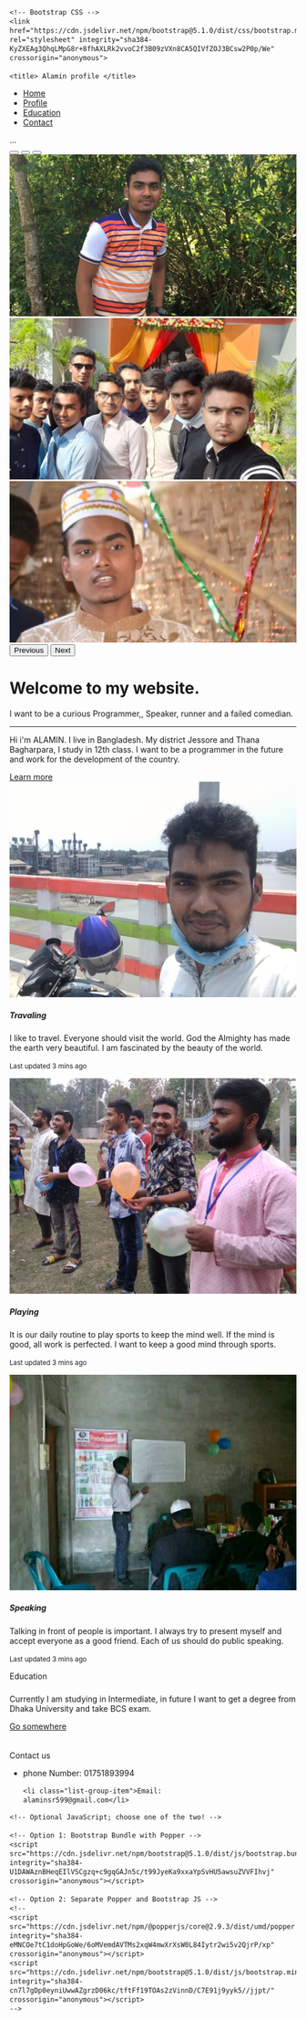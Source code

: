 

<html lang="en">
  <head>
    <!-- Required meta tags -->
    <meta charset="utf-8">
    <meta name="viewport" content="width=device-width, initial-scale=1">

    <!-- Bootstrap CSS -->
    <link href="https://cdn.jsdelivr.net/npm/bootstrap@5.1.0/dist/css/bootstrap.min.css" rel="stylesheet" integrity="sha384-KyZXEAg3QhqLMpG8r+8fhAXLRk2vvoC2f3B09zVXn8CA5QIVfZOJ3BCsw2P0p/We" crossorigin="anonymous">

    <title> Alamin profile </title>
  </head>
  <body>
    
<ul class="nav nav-tabs sticky-top " id="myTab" role="tablist">
  <li class="nav-item" role="presentation">
    <a class="nav-link active" id="home-tab" data-toggle="tab" href="#home" role="tab" aria-controls="home" aria-selected="true">Home</a>
  </li>
  <li class="nav-item" role="presentation">
    <a class="nav-link active" id="profile-tab" data-toggle="tab" href="#profiles" role="tab" aria-controls="profile" aria-selected="true">Profile</a>
  </li>
  
<li class="nav-item" role="presentation">
    <a class="nav-link active" id="contact-tab" data-toggle="tab" href="#Educations" role="tab" aria-controls="contact" aria-selected="true">Education </a>
  </li>
  
  <li class="nav-item" role="presentation">
    <a class="nav-link active" id="contact-tab" data-toggle="tab" href="#contacts" role="tab" aria-controls="contact" aria-selected="true">Contact</a>
  </li>
</ul>
<div class="tab-content" id="myTabContent">
  <div class="tab-pane fade show active" id="home" role="tabpanel" aria-labelledby="home-tab">...</div>
  <div class="tab-pane fade" id="profile" role="tabpanel" aria-labelledby="profile-tab"> </div>
  <div class="tab-pane fade" id="contact" role="tabpanel" aria-labelledby="contact-tab"> </div>
</div>
<div id="carouselExampleIndicators" class="carousel slide" data-bs-ride="carousel">
  <div class="carousel-indicators">
    <button type="button" data-bs-target="#carouselExampleIndicators" data-bs-slide-to="0" class="active" aria-current="true" aria-label="Slide 1"></button>
    <button type="button" data-bs-target="#carouselExampleIndicators" data-bs-slide-to="1" aria-label="Slide 2"></button>
    <button type="button" data-bs-target="#carouselExampleIndicators" data-bs-slide-to="2" aria-label="Slide 3"></button>
  </div>
  <div class="carousel-inner">
    <div class="carousel-item active">
      <img src="Img_1.jpg" class="d-block w-100" alt="...">
    </div>
    <div class="carousel-item">
      <img src="Img_2.jpg" class="d-block w-100" alt="...">
    </div>
    <div class="carousel-item">
      <img src="img_3.jpg" class="d-block w-100" alt="...">
    </div>
  </div>
  <button class="carousel-control-prev" type="button" data-bs-target="#carouselExampleIndicators" data-bs-slide="prev">
    <span class="carousel-control-prev-icon" aria-hidden="true"></span>
    <span class="visually-hidden">Previous</span>
  </button>
  <button class="carousel-control-next" type="button" data-bs-target="#carouselExampleIndicators" data-bs-slide="next">
    <span class="carousel-control-next-icon" aria-hidden="true"></span>
    <span class="visually-hidden">Next</span>
  </button>
</div>
<div id="profiles" class="container">
  
<div class="jumbotron">
  <h1 class="display-4"> Welcome to my website. </h1>
  <p class="lead">I want to be a curious  Programmer,, Speaker, runner and a failed comedian.</p>
  <hr class="my-4">
  <p> Hi i'm ALAMIN. I live in Bangladesh.  My district Jessore and Thana Bagharpara, I study in 12th class.  I want to be a programmer in the future and work for the development of the country.
 </p>
  <a  class="btn btn-primary btn-lg" href="https://www.linkedin.com/in/md-alamin-720b41214"role="button">Learn more</a>
</div>
  
</div>
<div  class="container">
  
<div class="card-group">
  <div class="card">
    <img src=" Traval.jpg" class="card-img-top" alt="...">
    <div class="card-body">
      <h5 class="card-title">Travaling</h5>
      <p class="card-text">I like to travel.  Everyone should visit the world.  God the Almighty has made the earth very beautiful.  I am fascinated by the beauty of the world.</p>
      <p class="card-text"><small class="text-muted">Last updated 3 mins ago</small></p>
    </div>
  </div>
  <div  class="card">
    <img src="Play.jpg" class="card-img-top" alt="...">
    <div class="card-body">
      <h5 class="card-title"> Playing</h5>
      <p class="cardcardcard-te" >It is our daily routine to play sports to keep the mind well. If the mind is good, all work is perfected.  I want to keep a good mind through sports.</p>
      <p class="card-text"><small class="text-muted">Last updated 3 mins ago</small></p>
    </div>
  </div>
  <div class="card">
    <img src="Markating.jpg" class="card-img-top" alt="...">
    <div class="card-body">
      <h5 class="card-title">Speaking</h5>
      <p class="card-text">Talking in front of people is important. I always try to present myself and accept everyone as a good friend. Each of us should do public speaking.
</p>
      <p class="card-text"><small class="text-muted">Last updated 3 mins ago</small></p>
    </div>
  </div>
</div>
  
</div>


<div id="Educations"  class="container">
<div class="card">
  <div class="card-header">
    Education 
  </div>
  <div class="card-body">
    <h5 class="card-title"> </h5>
    <p class="card-text">Currently I am studying in Intermediate, in future I want to get a degree from Dhaka University and take BCS exam.</p>
    <a href="#" class="btn btn-primary">Go somewhere</a>
  </div>
</div>
</div>
    <br>
   <br>
<div id="contacts"  class="container">
<div class="card" style="width: 18rem;">
  <div class="card-header">
    Contact us </button>
  </div>
  <ul class="list-group list-group-flush">
    <li class="list-group-item">phone Number: 01751893994 </li>
   
    <li class="list-group-item">Email: alaminsr599@gmail.com</li>
    
  </ul>
</div>
</div>
    
   

    <!-- Optional JavaScript; choose one of the two! -->

    <!-- Option 1: Bootstrap Bundle with Popper -->
    <script src="https://cdn.jsdelivr.net/npm/bootstrap@5.1.0/dist/js/bootstrap.bundle.min.js" integrity="sha384-U1DAWAznBHeqEIlVSCgzq+c9gqGAJn5c/t99JyeKa9xxaYpSvHU5awsuZVVFIhvj" crossorigin="anonymous"></script>

    <!-- Option 2: Separate Popper and Bootstrap JS -->
    <!--
    <script src="https://cdn.jsdelivr.net/npm/@popperjs/core@2.9.3/dist/umd/popper.min.js" integrity="sha384-eMNCOe7tC1doHpGoWe/6oMVemdAVTMs2xqW4mwXrXsW0L84Iytr2wi5v2QjrP/xp" crossorigin="anonymous"></script>
    <script src="https://cdn.jsdelivr.net/npm/bootstrap@5.1.0/dist/js/bootstrap.min.js" integrity="sha384-cn7l7gDp0eyniUwwAZgrzD06kc/tftFf19TOAs2zVinnD/C7E91j9yyk5//jjpt/" crossorigin="anonymous"></script>
    -->
  </body>
</html>
